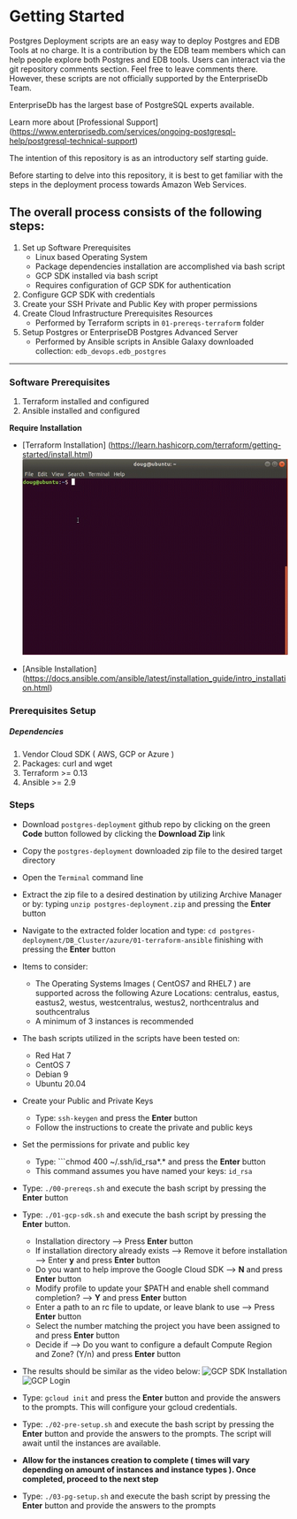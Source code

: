 # Getting Started
Postgres Deployment scripts are an easy way to deploy Postgres and EDB Tools at no charge. It is a contribution by the EDB team members which can help people explore both Postgres and EDB tools. Users can interact via the git repository comments section. Feel free to leave comments there. However, these scripts are not officially supported by the EnterpriseDb Team.

EnterpriseDb has the largest base of PostgreSQL experts available.

Learn more about [Professional Support] (https://www.enterprisedb.com/services/ongoing-postgresql-help/postgresql-technical-support)

The intention of this repository is as an introductory self starting guide.

Before starting to delve into this repository, it is best to get familiar with the steps in the deployment process towards Amazon Web Services.

## The overall process consists of the following steps:

1. Set up Software Prerequisites
   * Linux based Operating System
   * Package dependencies installation are accomplished via bash script
   * GCP SDK installed via bash script
   * Requires configuration of GCP SDK for authentication
2. Configure GCP SDK with credentials
3. Create your SSH Private and Public Key with proper permissions
4. Create Cloud Infrastructure Prerequisites Resources
   * Performed by Terraform scripts in ```01-prereqs-terraform``` folder
5. Setup Postgres or EnterpriseDB Postgres Advanced Server
   * Performed by Ansible scripts in Ansible Galaxy downloaded collection: ```edb_devops.edb_postgres```

----
### Software Prerequisites
1. Terraform installed and configured
2. Ansible installed and configured

**Require Installation**

* [Terraform Installation]  (https://learn.hashicorp.com/terraform/getting-started/install.html)
  ![Terraform 0.13 Installation](demos/Terraform_0.13_Installation.gif)

* [Ansible Installation] (https://docs.ansible.com/ansible/latest/installation_guide/intro_installation.html)

### Prerequisites Setup
##### Dependencies
1. Vendor Cloud SDK ( AWS, GCP or Azure )
2. Packages: curl and wget
1. Terraform >= 0.13
2. Ansible >= 2.9

### Steps

* Download ```postgres-deployment``` github repo by clicking on the green **Code** button followed by clicking the **Download Zip** link

* Copy the ```postgres-deployment``` downloaded zip file to the desired target directory
  
* Open the ```Terminal``` command line

* Extract the zip file to a desired destination by utilizing Archive Manager or by: typing ```unzip postgres-deployment.zip``` and pressing the **Enter** button

* Navigate to the extracted folder location and type: ```cd postgres-deployment/DB_Cluster/azure/01-terraform-ansible``` finishing with pressing the **Enter** button

* Items to consider:
  * The Operating Systems Images ( CentOS7 and RHEL7 ) are supported across the following Azure Locations: centralus, eastus, eastus2, westus, westcentralus, westus2, northcentralus and southcentralus
  * A minimum of 3 instances is recommended

* The bash scripts utilized in the scripts have been tested on:
  * Red Hat 7
  * CentOS 7
  * Debian 9
  * Ubuntu 20.04

* Create your Public and Private Keys
  * Type: ```ssh-keygen``` and press the **Enter** button
  * Follow the instructions to create the private and public keys

* Set the permissions for private and public key
  * Type: ```chmod 400 ~/.ssh/id_rsa*.* and press the **Enter** button
  * This command assumes you have named your keys: ```id_rsa```

* Type: ```./00-prereqs.sh``` and execute the bash script by pressing the **Enter** button

* Type: ```./01-gcp-sdk.sh``` and execute the bash script by pressing the **Enter** button.
  * Installation directory --> Press **Enter** button
  * If installation directory already exists --> Remove it before installation --> Enter **y** and press **Enter** button
  * Do you want to help improve the Google Cloud SDK --> **N** and press **Enter** button
  * Modify profile to update your $PATH and enable shell command 
completion? --> **Y** and press **Enter** button
  * Enter a path to an rc file to update, or leave blank to use --> Press **Enter** button
  * Select the number matching the project you have been assigned to and press **Enter** button
  * Decide if --> Do you want to configure a default Compute Region and Zone? (Y/n) and press **Enter** button
  
* The results should be similar as the video below:
  ![GCP SDK Installation](demos/Google_Cloud_SDK_Installation.gif)
  ![GCP Login](demos/Google_Cloud_SDK_Login.gif)

* Type: ```gcloud init``` and press the **Enter** button and provide the answers to the prompts. This will configure your gcloud credentials.

* Type: ```./02-pre-setup.sh``` and execute the bash script by pressing the **Enter** button and provide the answers to the prompts. The script will await until the instances are available.

* **Allow for the instances creation to complete ( times will vary depending on amount of instances and instance types ). Once completed, proceed to the next step**

* Type: ```./03-pg-setup.sh``` and execute the bash script by pressing the **Enter** button and provide the answers to the prompts
